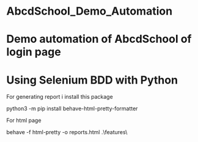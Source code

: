 # AbcdSchool_Demo_Automation

# Demo automation of AbcdSchool of login page
# Using Selenium BDD with Python

 For generating report i install this package

python3 -m pip install behave-html-pretty-formatter

 For html page
 
 behave -f html-pretty -o reports.html .\features\

